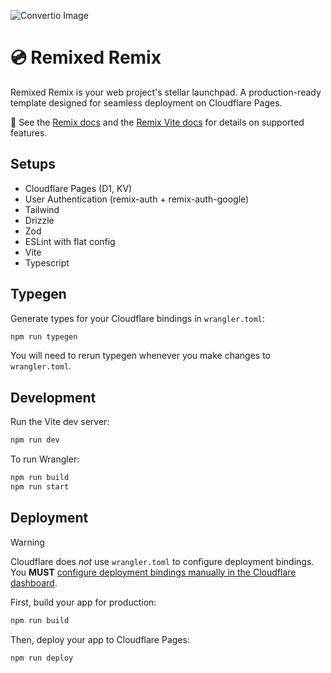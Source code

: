 ![Convertio Image](https://github.com/zett-8/remixed-remix/assets/33055097/096c0cfc-e680-4c48-9d79-a2aa53e77ebb)

# 💿 Remixed Remix
Remixed Remix is your web project's stellar launchpad. A production-ready template designed for seamless deployment on Cloudflare Pages.

📖 See the [Remix docs](https://remix.run/docs) and the [Remix Vite docs](https://remix.run/docs/en/main/future/vite) for details on supported features.

## Setups
- Cloudflare Pages (D1, KV) 
- User Authentication (remix-auth + remix-auth-google)
- Tailwind
- Drizzle
- Zod
- ESLint with flat config
- Vite
- Typescript

## Typegen

Generate types for your Cloudflare bindings in `wrangler.toml`:

```sh
npm run typegen
```

You will need to rerun typegen whenever you make changes to `wrangler.toml`.

## Development

Run the Vite dev server:

```sh
npm run dev
```

To run Wrangler:

```sh
npm run build
npm run start
```

## Deployment

> [!WARNING]  
> Cloudflare does _not_ use `wrangler.toml` to configure deployment bindings.
> You **MUST** [configure deployment bindings manually in the Cloudflare dashboard][bindings].

First, build your app for production:

```sh
npm run build
```

Then, deploy your app to Cloudflare Pages:

```sh
npm run deploy
```

[bindings]: https://developers.cloudflare.com/pages/functions/bindings/
